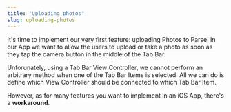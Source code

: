 ```yaml
---
title: "Uploading photos"
slug: uploading-photos
---     
```


It's time to implement our very first feature: uploading Photos to Parse! In our App we want to allow the users to upload or take a photo as soon as they tap the camera button in the middle of the Tab Bar.

Unforunately, using a Tab Bar View Controller, we cannot perform an arbitrary method when one of the Tab Bar Items is selected. All we can do is define which View Controller should be connected to which Tab Bar Item. 

However, as for many features you want to implement in an iOS App, there's a **workaround**.

